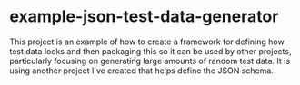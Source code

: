 # example-json-test-data-generator

This project is an example of how to create a framework for defining how test data looks and then
packaging this so it can be used by other projects, particularly focusing on generating large amounts of random test
data. It is using another project I've created that helps define the JSON schema.